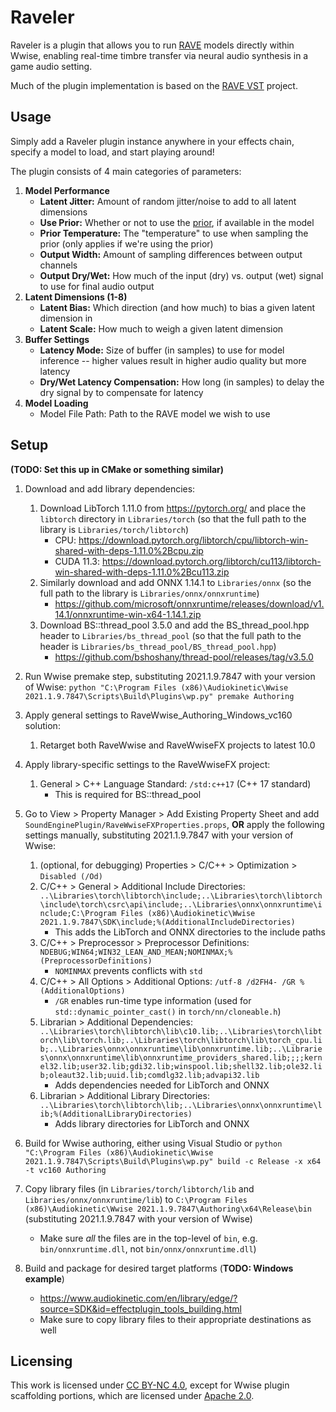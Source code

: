 # Raveler

Raveler is a plugin that allows you to run [RAVE](https://github.com/acids-ircam/RAVE) models directly within Wwise, enabling real-time timbre transfer via neural audio synthesis in a game audio setting.

Much of the plugin implementation is based on the [RAVE VST](https://github.com/acids-ircam/rave_vst) project.

## Usage

Simply add a Raveler plugin instance anywhere in your effects chain, specify a model to load, and start playing around!

The plugin consists of 4 main categories of parameters:
1. **Model Performance**
	- **Latent Jitter:** Amount of random jitter/noise to add to all latent dimensions
	- **Use Prior:** Whether or not to use the [prior](https://github.com/acids-ircam/RAVE#where-is-the-prior-), if available in the model
	- **Prior Temperature:** The "temperature" to use when sampling the prior (only applies if we're using the prior)
	- **Output Width:** Amount of sampling differences between output channels
	- **Output Dry/Wet:** How much of the input (dry) vs. output (wet) signal to use for final audio output
2. **Latent Dimensions (1-8)**
	- **Latent Bias:** Which direction (and how much) to bias a given latent dimension in
	- **Latent Scale:** How much to weigh a given latent dimension
3. **Buffer Settings**
	- **Latency Mode:** Size of buffer (in samples) to use for model inference -- higher values result in higher audio quality but more latency
	- **Dry/Wet Latency Compensation:** How long (in samples) to delay the dry signal by to compensate for latency
4. **Model Loading**
	- Model File Path: Path to the RAVE model we wish to use

## Setup

**(TODO: Set this up in CMake or something similar)**

1. Download and add library dependencies:
	1. Download LibTorch 1.11.0 from  https://pytorch.org/ and place the `libtorch` directory in `Libraries/torch` (so that the full path to the library is `Libraries/torch/libtorch`)
		- CPU: https://download.pytorch.org/libtorch/cpu/libtorch-win-shared-with-deps-1.11.0%2Bcpu.zip
		- CUDA 11.3:  https://download.pytorch.org/libtorch/cu113/libtorch-win-shared-with-deps-1.11.0%2Bcu113.zip
	2. Similarly download and add ONNX 1.14.1 to `Libraries/onnx` (so the full path to the library is `Libraries/onnx/onnxruntime`)
		- https://github.com/microsoft/onnxruntime/releases/download/v1.14.1/onnxruntime-win-x64-1.14.1.zip
	4. Download BS::thread_pool 3.5.0 and add the BS_thread_pool.hpp header to `Libraries/bs_thread_pool` (so that the full path to the header is `Libraries/bs_thread_pool/BS_thread_pool.hpp`)
		- https://github.com/bshoshany/thread-pool/releases/tag/v3.5.0

2. Run Wwise premake step, substituting 2021.1.9.7847 with your version of Wwise: `python "C:\Program Files (x86)\Audiokinetic\Wwise 2021.1.9.7847\Scripts\Build\Plugins\wp.py" premake Authoring`

3. Apply general settings to RaveWwise_Authoring_Windows_vc160 solution:
	1. Retarget both RaveWwise and RaveWwiseFX projects to latest 10.0

4. Apply library-specific settings to the RaveWwiseFX project:
	1. General > C++ Language Standard: `/std:c++17` (C++ 17 standard)
		- This is required for BS::thread_pool

5. Go to View > Property Manager > Add Existing Property Sheet and add `SoundEnginePlugin/RaveWwiseFXProperties.props`, **OR** apply the following settings manually, substituting 2021.1.9.7847 with your version of Wwise:
	1. (optional, for debugging) Properties > C/C++ > Optimization > `Disabled (/Od)`
	1. C/C++ > General > Additional Include Directories: `..\Libraries\torch\libtorch\include;..\Libraries\torch\libtorch\include\torch\csrc\api\include;..\Libraries\onnx\onnxruntime\include;C:\Program Files (x86)\Audiokinetic\Wwise 2021.1.9.7847\SDK\include;%(AdditionalIncludeDirectories)`
		- This adds the LibTorch and ONNX directories to the include paths
	1. C/C++ > Preprocessor > Preprocessor Definitions: `NDEBUG;WIN64;WIN32_LEAN_AND_MEAN;NOMINMAX;%(PreprocessorDefinitions)`
		- `NOMINMAX` prevents conflicts with `std`
	1. C/C++ > All Options > Additional Options: `/utf-8 /d2FH4- /GR %(AdditionalOptions)`
		- `/GR` enables run-time type information (used for `std::dynamic_pointer_cast()` in `torch/nn/cloneable.h`)
	1. Librarian > Additional Dependencies: `..\Libraries\torch\libtorch\lib\c10.lib;..\Libraries\torch\libtorch\lib\torch.lib;..\Libraries\torch\libtorch\lib\torch_cpu.lib;..\Libraries\onnx\onnxruntime\lib\onnxruntime.lib;..\Libraries\onnx\onnxruntime\lib\onnxruntime_providers_shared.lib;;;;kernel32.lib;user32.lib;gdi32.lib;winspool.lib;shell32.lib;ole32.lib;oleaut32.lib;uuid.lib;comdlg32.lib;advapi32.lib`
		- Adds dependencies needed for LibTorch and ONNX
	1. Librarian > Additional Library Directories: `..\Libraries\torch\libtorch\lib;..\Libraries\onnx\onnxruntime\lib;%(AdditionalLibraryDirectories)`
		- Adds library directories for LibTorch and ONNX

6. Build for Wwise authoring, either using Visual Studio or `python "C:\Program Files (x86)\Audiokinetic\Wwise 2021.1.9.7847\Scripts\Build\Plugins\wp.py" build -c Release -x x64 -t vc160 Authoring`

7. Copy library files (in `Libraries/torch/libtorch/lib` and `Libraries/onnx/onnxruntime/lib`) to `C:\Program Files (x86)\Audiokinetic\Wwise 2021.1.9.7847\Authoring\x64\Release\bin` (substituting 2021.1.9.7847 with your version of Wwise)
	- Make sure *all* the files are in the top-level of `bin`, e.g. `bin/onnxruntime.dll`, not `bin/onnx/onnxruntime.dll`)

8. Build and package for desired target platforms (**TODO: Windows example**)
	- https://www.audiokinetic.com/en/library/edge/?source=SDK&id=effectplugin_tools_building.html
	- Make sure to copy library files to their appropriate destinations as well

## Licensing

This work is licensed under [CC BY-NC 4.0](LICENSE), except for Wwise plugin scaffolding portions, which are licensed under [Apache 2.0](http://www.apache.org/licenses/LICENSE-2.0).
